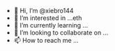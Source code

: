 - 👋 Hi, I’m @xiebro144
- 👀 I’m interested in ...eth
- 🌱 I’m currently learning ...
- 💞️ I’m looking to collaborate on ...
- 📫 How to reach me ...

<!---
xiebro144/xiebro144 is a ✨ special ✨ repository because its `README.md` (this file) appears on your GitHub profile.
You can click the Preview link to take a look at your changes.
--->
